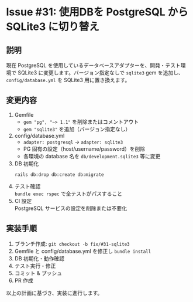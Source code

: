 # Issue #31: 使用DBを PostgreSQL から SQLite3 に切り替え

## 説明
現在 PostgreSQL を使用しているデータベースアダプターを、開発・テスト環境で SQLite3 に変更します。バージョン指定なしで `sqlite3` gem を追加し、`config/database.yml` を SQLite3 用に置き換えます。

## 変更内容
1. Gemfile  
   - `gem "pg", "~> 1.1"` を削除またはコメントアウト  
   - `gem "sqlite3"` を追加（バージョン指定なし）  
2. config/database.yml  
   - `adapter: postgresql` → `adapter: sqlite3`  
   - PG 固有の設定（host/username/password）を削除  
   - 各環境の database 名を `db/development.sqlite3` 等に変更  
3. DB 初期化  
   ```
   rails db:drop db:create db:migrate
   ```  
4. テスト確認  
   `bundle exec rspec` で全テストがパスすること  
5. CI 設定  
   PostgreSQL サービスの設定を削除または不要化  

## 実装手順
1. ブランチ作成: `git checkout -b fix/#31-sqlite3`  
2. Gemfile と config/database.yml を修正し `bundle install`  
3. DB 初期化・動作確認  
4. テスト実行・修正  
5. コミット & プッシュ  
6. PR 作成  

以上の計画に基づき、実装に進行します。
